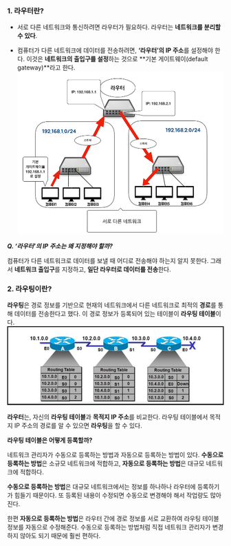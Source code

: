 ### 1. 라우터란?

- 서로 다른 네트워크와 통신하려면 라우터가 필요하다. 라우터는 **네트워크를 분리할 수 있다**.

-  컴퓨터가 다른 네트워크에 데이터를 전송하려면, **‘라우터’의 IP 주소**를 설정해야 한다. 이것은 **네트워크의 출입구를 설정**하는 것으로 **기본 게이트웨이(default gateway)**라고 한다.
![Alt text](image.png)

***Q. ‘라우터’의 IP 주소는 왜 지정해야 할까?***

컴퓨터가 다른 네트워크로 데이터를 보낼 때 어디로 전송해야 하는지 알지 못한다. 그래서 **네트워크 출입구**를 지정하고, **일단 라우터로 데이터를 전송**한다. 

### 2. 라우팅이란?

**라우팅**은 경로 정보를 기반으로 현재의 네트워크에서 다른 네트워크로 최적의 **경로**를 통해 데이터를 전송한다고 했다. 이 경로 정보가 등록되어 있는 테이블이 **라우팅 테이블**이다.
![Alt text](image-1.png)

**라우터**는, 자신의 **라우팅 테이블**과 **목적지 IP 주소**를 비교한다. 라우팅 테이블에서 목적지 IP 주소의 경로를 알 수 있으면 **라우팅**을 할 수 있다.


**라우팅 테이블은 어떻게 등록할까?**

네트워크 관리자가 수동으로 등록하는 방법과 자동으로 등록하는 방법이 있다. **수동으로 등록하는 방법**은 소규모 네트워크에 적합하고, **자동으로 등록하는 방법**은 대규모 네트워크에 적합하다.

**수동으로 등록하는 방법**은 대규모 네트워크에서는 정보를 하나하나 라우터에 등록하기가 힘들기 때문이다. 또 등록된 내용이 수정되면 수동으로 변경해야 해서 작업량도 많아진다.

한편 **자동으로 등록하는 방법**은 라우터 간에 경로 정보를 서로 교환하여 라우팅 테이블 정보를 자동으로 수정해준다. 수동으로 등록하는 방법처럼 직접 네트워크 관리자가 변경하지 않아도 되기 때문에 훨씬 편하다.

